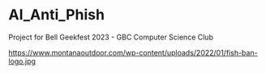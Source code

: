 # AI_Anti_Phish
Project for Bell Geekfest 2023 - GBC Computer Science Club

https://www.montanaoutdoor.com/wp-content/uploads/2022/01/fish-ban-logo.jpg
